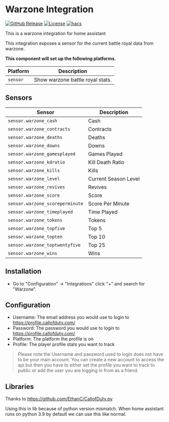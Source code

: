 # Warzone Integration

[![GitHub Release][releases-shield]][releases]
[![License][license-shield]](LICENSE)
[![hacs][hacsbadgecustom]][hacs]

This is a warzone integration for home assistant

This integration exposes a sensor for the current battle royal data from warzone.

**This component will set up the following platforms.**

Platform | Description
-- | --
`sensor` | Show warzone battle royal stats.

## Sensors

Sensor | Description
-- | --
`sensor.warzone_cash` | Cash
`sensor.warzone_contracts` | Contracts
`sensor.warzone_deaths` | Deaths
`sensor.warzone_downs` | Downs
`sensor.warzone_gamesplayed` | Games Played
`sensor.warzone_kdratio` | Kill Death Ratio
`sensor.warzone_kills` | Kills
`sensor.warzone_level` | Current Season Level
`sensor.warzone_revives` | Revives
`sensor.warzone_score` | Score
`sensor.warzone_scoreperminute` | Score Per Minute
`sensor.warzone_timeplayed` | Time Played
`sensor.warzone_tokens` | Tokens
`sensor.warzone_topfive` | Top 5
`sensor.warzone_topten` | Top 10
`sensor.warzone_toptwentyfive` | Top 25
`sensor.warzone_wins` | Wins

## Installation

- Go to "Configuration" -> "Integrations" click "+" and search for "Warzone".

## Configuration

- Username: The email address you would use to login to https://profile.callofduty.com/
- Password: The password you would use to login to https://profile.callofduty.com/
- Platform: The platform the profile is on
- Profile: The player profile stats you want to track

>Please note the Username and password used to login does not have to be your main account. You can create a new account to access the api but then you have to either set the profile you want to track to public or add the user you are logging in from as a friend.

## Libraries

Thanks to https://github.com/EthanC/CallofDuty.py

Using this in lib because of python version mismatch. When home assistant runs on python 3.9 by default we can use this like normal.

<!---->

[hacs]: https://github.com/custom-components/hacs
[hacsbadge]: https://img.shields.io/badge/HACS-Default-orange.svg?style=for-the-badge
[hacsbadgecustom]: https://img.shields.io/badge/HACS-Custom-orange.svg?style=for-the-badge
[license-shield]: https://img.shields.io/github/license/jacokok/warzone.svg?style=for-the-badge
[releases-shield]: https://img.shields.io/github/v/release/jacokok/warzone?style=for-the-badge
[releases]: https://github.com/jacokok/warzone/releases